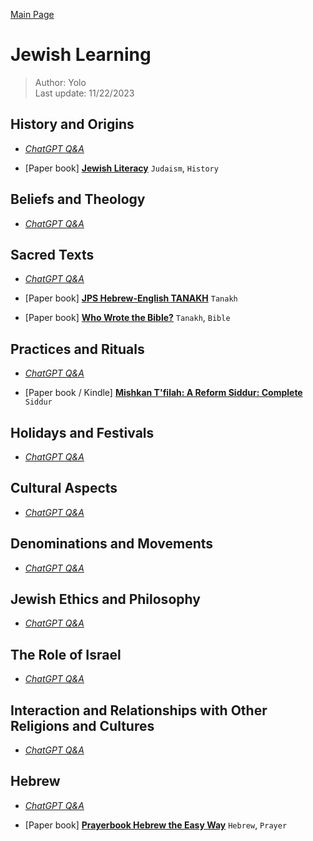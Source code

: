 [Main Page](https://yolanda-ht.github.io/Jewish_Learning/)
# Jewish Learning
> Author: Yolo <br>
> Last update: 11/22/2023<br>


## History and Origins
- *[ChatGPT Q&A](y_ChatGPT_Q&A/1_History_and_Origins.md)*

- [Paper book] __[Jewish Literacy](https://www.amazon.com/gp/product/0061374989/ref=ppx_yo_dt_b_search_asin_title?ie=UTF8&psc=1)__ `Judaism`, `History`


## Beliefs and Theology
- *[ChatGPT Q&A](y_ChatGPT_Q&A/2_Beliefs_and_Theology.md)*


## Sacred Texts
- *[ChatGPT Q&A](y_ChatGPT_Q&A/3_Sacred_Texts.md)*

- [Paper book] __[JPS Hebrew-English TANAKH](https://www.amazon.com/gp/product/0827606974/ref=ppx_yo_dt_b_search_asin_title?ie=UTF8&psc=1)__ `Tanakh`

- [Paper book] __[Who Wrote the Bible?](https://www.amazon.com/gp/product/0139585133/ref=ppx_yo_dt_b_search_asin_title?ie=UTF8&psc=1)__ `Tanakh`, `Bible`


## Practices and Rituals
- *[ChatGPT Q&A](y_ChatGPT_Q&A/4_Practices_and_Rituals.md)*

- [Paper book / Kindle] __[Mishkan T'filah: A Reform Siddur: Complete](https://www.amazon.com/gp/product/B01AWYWZFQ/ref=ppx_yo_dt_b_search_asin_title?ie=UTF8&psc=1)__ `Siddur`


## Holidays and Festivals
- *[ChatGPT Q&A](y_ChatGPT_Q&A/5_Holidays_and_Festivals.md)*


## Cultural Aspects
- *[ChatGPT Q&A](y_ChatGPT_Q&A/6_Cultural_Aspects.md)*


## Denominations and Movements
- *[ChatGPT Q&A](y_ChatGPT_Q&A/7_Denominations_and_Movements.md)*


## Jewish Ethics and Philosophy
- *[ChatGPT Q&A](y_ChatGPT_Q&A/8_Jewish_Ethics_and_Philosophy.md)*


## The Role of Israel
- *[ChatGPT Q&A](y_ChatGPT_Q&A/9_The_Role_of_Israel.md)*


## Interaction and Relationships with Other Religions and Cultures
- *[ChatGPT Q&A](y_ChatGPT_Q&A/10_Interaction_and_Relationships_with_Other_Religions_and_Cultures.md)*


## Hebrew
- *[ChatGPT Q&A](y_ChatGPT_Q&A/11_Hebrew.md)*

- [Paper book] __[Prayerbook Hebrew the Easy Way](https://www.amazon.com/gp/product/0939144328/ref=ppx_yo_dt_b_search_asin_title?ie=UTF8&psc=1)__ `Hebrew`, `Prayer`

